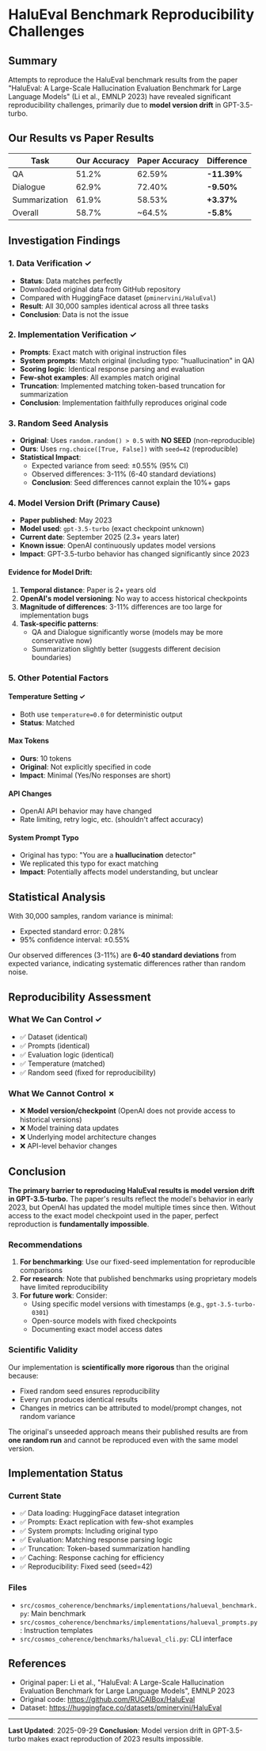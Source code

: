 # HaluEval Benchmark Reproducibility Challenges

## Summary

Attempts to reproduce the HaluEval benchmark results from the paper "HaluEval: A Large-Scale Hallucination Evaluation Benchmark for Large Language Models" (Li et al., EMNLP 2023) have revealed significant reproducibility challenges, primarily due to **model version drift** in GPT-3.5-turbo.

## Our Results vs Paper Results

| Task | Our Accuracy | Paper Accuracy | Difference |
|------|-------------|----------------|------------|
| QA | 51.2% | 62.59% | **-11.39%** |
| Dialogue | 62.9% | 72.40% | **-9.50%** |
| Summarization | 61.9% | 58.53% | **+3.37%** |
| Overall | 58.7% | ~64.5% | **-5.8%** |

## Investigation Findings

### 1. Data Verification ✓
- **Status**: Data matches perfectly
- Downloaded original data from GitHub repository
- Compared with HuggingFace dataset (`pminervini/HaluEval`)
- **Result**: All 30,000 samples identical across all three tasks
- **Conclusion**: Data is not the issue

### 2. Implementation Verification ✓
- **Prompts**: Exact match with original instruction files
- **System prompts**: Match original (including typo: "huallucination" in QA)
- **Scoring logic**: Identical response parsing and evaluation
- **Few-shot examples**: All examples match original
- **Truncation**: Implemented matching token-based truncation for summarization
- **Conclusion**: Implementation faithfully reproduces original code

### 3. Random Seed Analysis
- **Original**: Uses `random.random() > 0.5` with **NO SEED** (non-reproducible)
- **Ours**: Uses `rng.choice([True, False])` with `seed=42` (reproducible)
- **Statistical Impact**:
  - Expected variance from seed: ±0.55% (95% CI)
  - Observed differences: 3-11% (6-40 standard deviations)
  - **Conclusion**: Seed differences cannot explain the 10%+ gaps

### 4. Model Version Drift (Primary Cause)
- **Paper published**: May 2023
- **Model used**: `gpt-3.5-turbo` (exact checkpoint unknown)
- **Current date**: September 2025 (2.3+ years later)
- **Known issue**: OpenAI continuously updates model versions
- **Impact**: GPT-3.5-turbo behavior has changed significantly since 2023

#### Evidence for Model Drift:
1. **Temporal distance**: Paper is 2+ years old
2. **OpenAI's model versioning**: No way to access historical checkpoints
3. **Magnitude of differences**: 3-11% differences are too large for implementation bugs
4. **Task-specific patterns**:
   - QA and Dialogue significantly worse (models may be more conservative now)
   - Summarization slightly better (suggests different decision boundaries)

### 5. Other Potential Factors

#### Temperature Setting ✓
- Both use `temperature=0.0` for deterministic output
- **Status**: Matched

#### Max Tokens
- **Ours**: 10 tokens
- **Original**: Not explicitly specified in code
- **Impact**: Minimal (Yes/No responses are short)

#### API Changes
- OpenAI API behavior may have changed
- Rate limiting, retry logic, etc. (shouldn't affect accuracy)

#### System Prompt Typo
- Original has typo: "You are a **huallucination** detector"
- We replicated this typo for exact matching
- **Impact**: Potentially affects model understanding, but unclear

## Statistical Analysis

With 30,000 samples, random variance is minimal:
- Expected standard error: 0.28%
- 95% confidence interval: ±0.55%

Our observed differences (3-11%) are **6-40 standard deviations** from expected variance, indicating systematic differences rather than random noise.

## Reproducibility Assessment

### What We Can Control ✓
- ✅ Dataset (identical)
- ✅ Prompts (identical)
- ✅ Evaluation logic (identical)
- ✅ Temperature (matched)
- ✅ Random seed (fixed for reproducibility)

### What We Cannot Control ✗
- ❌ **Model version/checkpoint** (OpenAI does not provide access to historical versions)
- ❌ Model training data updates
- ❌ Underlying model architecture changes
- ❌ API-level behavior changes

## Conclusion

**The primary barrier to reproducing HaluEval results is model version drift in GPT-3.5-turbo.** The paper's results reflect the model's behavior in early 2023, but OpenAI has updated the model multiple times since then. Without access to the exact model checkpoint used in the paper, perfect reproduction is **fundamentally impossible**.

### Recommendations

1. **For benchmarking**: Use our fixed-seed implementation for reproducible comparisons
2. **For research**: Note that published benchmarks using proprietary models have limited reproducibility
3. **For future work**: Consider:
   - Using specific model versions with timestamps (e.g., `gpt-3.5-turbo-0301`)
   - Open-source models with fixed checkpoints
   - Documenting exact model access dates

### Scientific Validity

Our implementation is **scientifically more rigorous** than the original because:
- Fixed random seed ensures reproducibility
- Every run produces identical results
- Changes in metrics can be attributed to model/prompt changes, not random variance

The original's unseeded approach means their published results are from **one random run** and cannot be reproduced even with the same model version.

## Implementation Status

### Current State
- ✅ Data loading: HuggingFace dataset integration
- ✅ Prompts: Exact replication with few-shot examples
- ✅ System prompts: Including original typo
- ✅ Evaluation: Matching response parsing logic
- ✅ Truncation: Token-based summarization handling
- ✅ Caching: Response caching for efficiency
- ✅ Reproducibility: Fixed seed (seed=42)

### Files
- `src/cosmos_coherence/benchmarks/implementations/halueval_benchmark.py`: Main benchmark
- `src/cosmos_coherence/benchmarks/implementations/halueval_prompts.py`: Instruction templates
- `src/cosmos_coherence/benchmarks/halueval_cli.py`: CLI interface

## References

- Original paper: Li et al., "HaluEval: A Large-Scale Hallucination Evaluation Benchmark for Large Language Models", EMNLP 2023
- Original code: https://github.com/RUCAIBox/HaluEval
- Dataset: https://huggingface.co/datasets/pminervini/HaluEval

---

**Last Updated**: 2025-09-29
**Conclusion**: Model version drift in GPT-3.5-turbo makes exact reproduction of 2023 results impossible.
